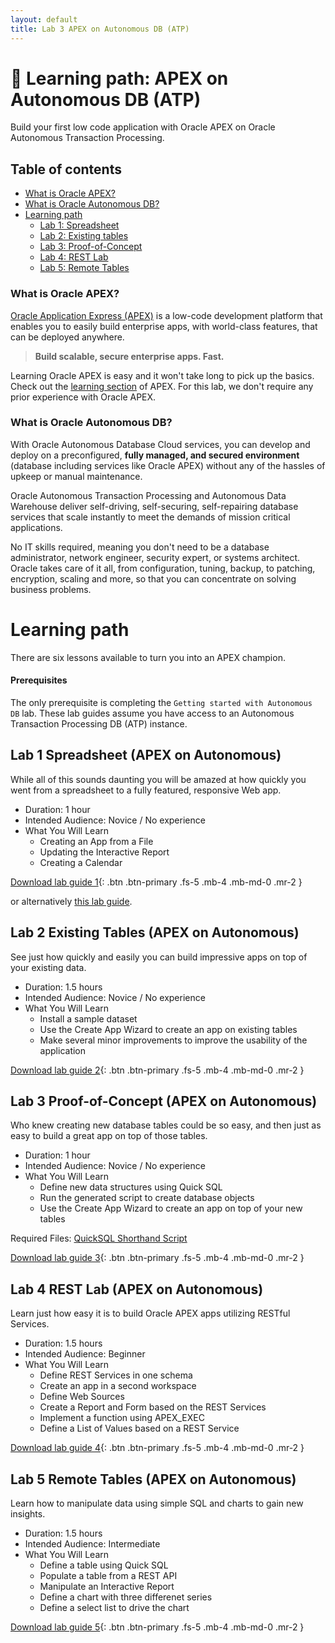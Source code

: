 ```yaml
---
layout: default
title: Lab 3 APEX on Autonomous DB (ATP)
---
```


# 🚀 Learning path: APEX on Autonomous DB (ATP)

Build your first low code application with Oracle APEX on Oracle Autonomous Transaction Processing.

## Table of contents

* [What is Oracle APEX?](#what-is-oracle-apex)
* [What is Oracle Autonomous DB?](#what-is-oracle-oracle-autonomous-db)
* [Learning path](#learning-path)
   * [Lab 1: Spreadsheet](#Lab-1-Spreadsheet-(APEX-on-Autonomous))
   * [Lab 2: Existing tables](#Lab-2-Existing-tables-(APEX-on-Autonomous))
   * [Lab 3: Proof-of-Concept](#Lab-3-Proof-of-Concept-(APEX-on-Autonomous))
   * [Lab 4: REST Lab](#Lab-4-REST-Lab-(APEX-on-Autonomous))
   * [Lab 5: Remote Tables](#Lab-5-Remote-Tables-(APEX-on-Autonomous))

### What is Oracle APEX?

[Oracle Application Express (APEX)](https://apex.oracle.com/) is a low-code development platform that enables you to easily build enterprise apps, with world-class features, that can be deployed anywhere.

> **Build scalable, secure enterprise apps. Fast.**

Learning Oracle APEX is easy and it won't take long to pick up the basics. Check out the [learning section](https://apex.oracle.com/en/learn/) of APEX. For this lab, we don't require any prior experience with Oracle APEX.

### What is Oracle Autonomous DB?

With Oracle Autonomous Database Cloud services, you can develop and deploy on a preconfigured, **fully managed, and secured  environment** (database including services like Oracle APEX) without any of the hassles of upkeep or manual maintenance.

Oracle Autonomous Transaction Processing and Autonomous Data Warehouse deliver self-driving, self-securing, self-repairing database services that scale instantly to meet the demands of mission critical applications.

No IT skills required, meaning you don't need to be a database administrator, network engineer, security expert, or systems architect. Oracle takes care of it all, from configuration, tuning, backup, to patching, encryption, scaling and more, so that you can concentrate on solving business problems.

# Learning path

There are six lessons available to turn you into an APEX champion.

#### Prerequisites

The only prerequisite is completing the `Getting started with Autonomous DB` lab. These lab guides assume you have access to an Autonomous Transaction Processing DB (ATP) instance.

## Lab 1 Spreadsheet (APEX on Autonomous) 

While all of this sounds daunting you will be amazed at how quickly you went from a spreadsheet to a fully featured, responsive Web app.

- Duration: 1 hour
- Intended Audience: Novice / No experience
- What You Will Learn
    - Creating an App from a File
    - Updating the Interactive Report
    - Creating a Calendar

[Download lab guide 1](https://www.oracle.com/technetwork/developer-tools/apex/application-express/apex-spreadsheet-atp-hol-5586153.pdf){: .btn .btn-primary .fs-5 .mb-4 .mb-md-0 .mr-2 }

or alternatively [this lab guide](https://alpsteam.github.io/autonomous-labs/lab-3/lab-3.html#lab-guide).

## Lab 2 Existing Tables (APEX on Autonomous) 

See just how quickly and easily you can build impressive apps on top of your existing data.

- Duration: 1.5 hours
- Intended Audience: Novice / No experience
- What You Will Learn
    - Install a sample dataset
    - Use the Create App Wizard to create an app on existing tables
    - Make several minor improvements to improve the usability of the application

[Download lab guide 2](https://www.oracle.com/technetwork/developer-tools/apex/application-express/apex-existing-tables-atp-hol-5586154.pdf){: .btn .btn-primary .fs-5 .mb-4 .mb-md-0 .mr-2 }

## Lab 3 Proof-of-Concept (APEX on Autonomous) 

Who knew creating new database tables could be so easy, and then just as easy to build a great app on top of those tables.

- Duration: 1 hour
- Intended Audience: Novice / No experience
- What You Will Learn
    - Define new data structures using Quick SQL
    - Run the generated script to create database objects
    - Use the Create App Wizard to create an app on top of your new tables

Required Files: [QuickSQL Shorthand Script](http://www.oracle.com/technetwork/developer-tools/apex/application-express/apex-beginner-quicksql-5095785.txt)

[Download lab guide 3](https://www.oracle.com/technetwork/developer-tools/apex/application-express/apex-poc-atp-hol-5586155.pdf){: .btn .btn-primary .fs-5 .mb-4 .mb-md-0 .mr-2 }

## Lab 4 REST Lab (APEX on Autonomous) 

Learn just how easy it is to build Oracle APEX apps utilizing RESTful Services.

- Duration: 1.5 hours
- Intended Audience: Beginner
- What You Will Learn
    - Define REST Services in one schema
    - Create an app in a second workspace
    - Define Web Sources
    - Create a Report and Form based on the REST Services
    - Implement a function using APEX_EXEC
    - Define a List of Values based on a REST Service

[Download lab guide 4](https://www.oracle.com/technetwork/developer-tools/apex/application-express/apex-rest-atp-hol-5586156.pdf){: .btn .btn-primary .fs-5 .mb-4 .mb-md-0 .mr-2 }

## Lab 5 Remote Tables (APEX on Autonomous) 

Learn how to manipulate data using simple SQL and charts to gain new insights.

- Duration: 1.5 hours
- Intended Audience: Intermediate
- What You Will Learn
    - Define a table using Quick SQL
    - Populate a table from a REST API
    - Manipulate an Interactive Report
    - Define a chart with three differenet series
    - Define a select list to drive the chart

 [Download lab guide 5](https://www.oracle.com/technetwork/developer-tools/apex/application-express/apex-remote-table-atp-hol-5644348.pdf){: .btn .btn-primary .fs-5 .mb-4 .mb-md-0 .mr-2 }




